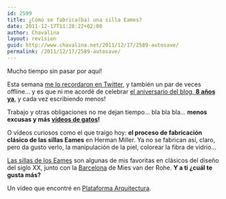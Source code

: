 ```yaml
---
id: 2599
title: ¿Cómo se fabrica(ba) una silla Eames?
date: 2011-12-17T11:28:22+02:00
author: Chavalina
layout: revision
guid: http://www.chavalina.net/2011/12/17/2589-autosave/
permalink: /2011/12/17/2589-autosave/
---
```

Mucho tiempo sin pasar por aquí!

Esta semana <a href="https://twitter.com/#!/alexD_v/status/146802278190415872" target="_blank">me lo recordaron en Twitter</a>, y también un par de veces offline… y es que ni me acordé de celebrar [el aniversario del blog, **8 años ya**](http://www.chavalina.net/2003/11/22/post-1/), y cada vez escribiendo menos!

Trabajo y otras obligaciones no me dejan tiempo… bla bla bla… **menos excusas y más [vídeos de gatos](http://procatinator.com/)!**

O vídeos curiosos como el que traigo hoy: **el proceso de fabricación clásico de las sillas Eames** en Herman Miller. Ya no se fabrican así, claro, pero da gusto verlo, la manipulación de la piel, colorear la fibra de vidrio…

[Las sillas de los Eames](http://www.vitra.com/es-es/home/designers/charles-and-ray-eames/products/) son algunas de mis favoritas en clásicos del diseño del siglo XX, junto con la [Barcelona](http://www.knoll.com/products/product.jsp?prod_id=577) de Mies van der Rohe. **Y a ti ¿cuál te gusta más?**



Un vídeo que encontré en [Plataforma Arquitectura](http://www.plataformaarquitectura.cl/2008/12/03/%C2%BFcomo-se-fabrica-una-silla-eames/).